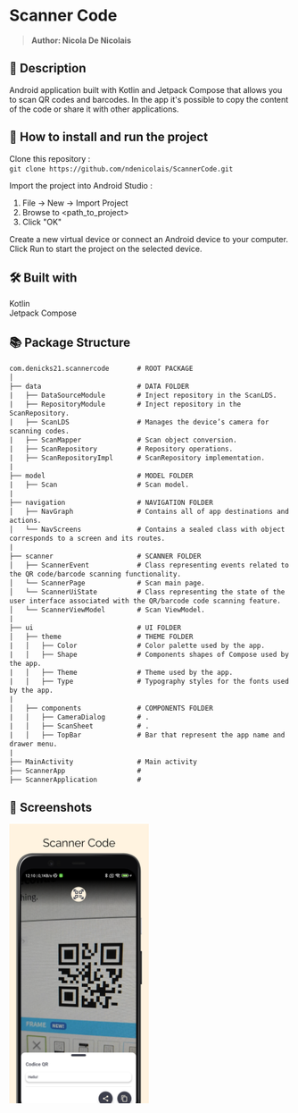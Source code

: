 # Scanner Code
> <b>Author: Nicola De Nicolais</b>

## 📄 Description
Android application built with Kotlin and Jetpack Compose that allows you to scan QR codes and barcodes. In the app it's possible to copy the content of the code or share it with other applications.<br/>

## 🔨  How to install and run the project
Clone this repository :<br/>
`
git clone https://github.com/ndenicolais/ScannerCode.git
`

Import the project into Android Studio :

1. File -> New -> Import Project
2. Browse to <path_to_project>
3. Click "OK"

Create a new virtual device or connect an Android device to your computer.</br>
Click Run to start the project on the selected device.

## 🛠️ Built with
Kotlin</br>
Jetpack Compose

## 📚 Package Structure

```
com.denicks21.scannercode       # ROOT PACKAGE
│
├── data                        # DATA FOLDER
|   ├── DataSourceModule        # Inject repository in the ScanLDS.
|   ├── RepositoryModule        # Inject repository in the ScanRepository.
|   ├── ScanLDS                 # Manages the device’s camera for scanning codes.
|   ├── ScanMapper              # Scan object conversion.
|   ├── ScanRepository          # Repository operations.
|   ├── ScanRepositoryImpl      # ScanRepository implementation.
|
├── model                       # MODEL FOLDER
|   ├── Scan                    # Scan model.
|
├── navigation                  # NAVIGATION FOLDER
│   ├── NavGraph                # Contains all of app destinations and actions.
│   └── NavScreens              # Contains a sealed class with object corresponds to a screen and its routes.
|
├── scanner                     # SCANNER FOLDER
│   ├── ScannerEvent            # Class representing events related to the QR code/barcode scanning functionality.
│   └── ScannerPage             # Scan main page.
│   └── ScannerUiState          # Class representing the state of the user interface associated with the QR/barcode code scanning feature.
│   └── ScannerViewModel        # Scan ViewModel.
|
├── ui                          # UI FOLDER
│   ├── theme                   # THEME FOLDER
|   │   ├── Color               # Color palette used by the app.
|   │   ├── Shape               # Components shapes of Compose used by the app.
|   │   ├── Theme               # Theme used by the app.
|   │   ├── Type                # Typography styles for the fonts used by the app.
|
│   ├── components              # COMPONENTS FOLDER
|   │   ├── CameraDialog        # .
|   │   ├── ScanSheet           # .
|   │   ├── TopBar              # Bar that represent the app name and drawer menu.
|
├── MainActivity                # Main activity
├── ScannerApp                  # 
├── ScannerApplication          # 
```

## 📎 Screenshots
<p float="left">
<img height="500em" src="images/screen.png" title="ScannerCode's screen preview">

